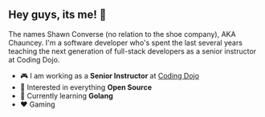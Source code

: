 ## Hey guys, its me! 👋

The names Shawn Converse (no relation to the shoe company), AKA Chauncey. I'm a software developer who's spent the last several years teaching the next generation of full-stack developers as a senior instructor at Coding Dojo.

-   :video_game: I am working as a **Senior Instructor** at [Coding Dojo](https://www.codingdojo.com/)
-   :monocle_face: Interested in everything **Open Source**
-   :seedling: Currently learning **Golang**
-   :heart: Gaming

